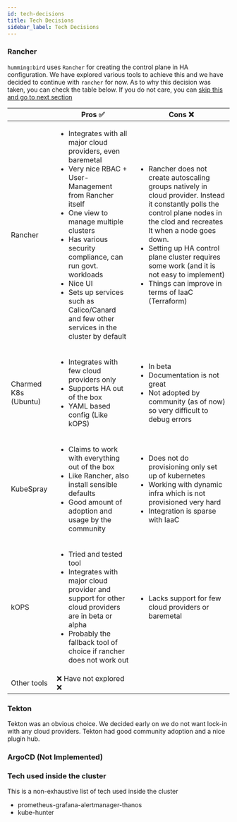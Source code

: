 ```yaml
---
id: tech-decisions
title: Tech Decisions
sidebar_label: Tech Decisions
---
```


### Rancher

`humming:bird` uses `Rancher` for creating the control plane in HA configuration. We have explored various tools to achieve this and we have decided to continue with `rancher` for now. As to why this decision was taken, you can check the table below. If you do not care, you can [skip this and go to next section](#tekton)

<table>
<thead>
<tr>
<th></th>
<th>Pros ✅</th>
<th>Cons ❌</th>
</tr>
</thead>
<tbody>
<tr>
<td>Rancher</td>
<td>
<ul>
<li>Integrates with all major cloud providers, even baremetal</li>
<li>Very nice RBAC + User-Management from Rancher itself</li>
<li>One view to manage multiple clusters</li>
<li>Has various security compliance, can run govt. workloads</li>
<li>Nice UI </li>
<li>Sets up services such as Calico/Canard and few other services in the cluster by default</li>
</ul>
</td>
<td>
<ul>
<li>Rancher does not create autoscaling groups natively in cloud provider. Instead it constantly polls the control plane nodes in the clod and recreates It when a node goes down.</li>
<li>Setting up HA control plane cluster requires some work (and it is not easy to implement)</li>
<li>Things can improve in terms of IaaC (Terraform)</li>
</ul>
</td>
</tr>
<tr>
<td>Charmed K8s (Ubuntu)</td>
<td>
<ul>
<li>Integrates with few cloud providers only</li>
<li>Supports HA out of the box</li>
<li>YAML based config (Like kOPS)</li>
</ul>
</td>
<td>
<ul>
<li>In beta</li>
<li>Documentation is not great</li>
<li>Not adopted by community (as of now) so very difficult to debug errors</li>
</ul>
</td>
</tr>
<tr>
<td>KubeSpray</td>
<td>
<ul>
<li>Claims to work with everything out of the box</li>
<li>Like Rancher, also install sensible defaults</li>
<li>Good amount of adoption and usage by the community</li>
</ul>
</td>
<td>
<ul>
<li>Does not do provisioning only set up of kubernetes</li>
<li>Working with dynamic infra which is not provisioned very hard</li>
<li>Integration is sparse with IaaC</li>
</ul>
</td>
</tr>
<tr>
<td>kOPS</td>
<td>
<ul>
<li>Tried and tested tool</li>
<li>Integrates with major cloud provider and support for other cloud providers are in beta or alpha</li>
<li>Probably the fallback tool of choice if rancher does not work out</li>
</ul>
</td>
<td>
<ul>
<li>Lacks support for few cloud providers or baremetal</li>
</ul>
</td>
</tr>
<tr>
<td>Other tools</td>
<td>❌ Have not explored ❌</td>
<td></td>
</tr>
</tbody>
</table>

### Tekton

Tekton was an obvious choice. We decided early on we do not want lock-in with any cloud providers. Tekton had good community adoption and a nice plugin hub.

### ArgoCD (Not Implemented)

### Tech used inside the cluster

This is a non-exhaustive list of tech used inside the cluster
- prometheus-grafana-alertmanager-thanos
- kube-hunter